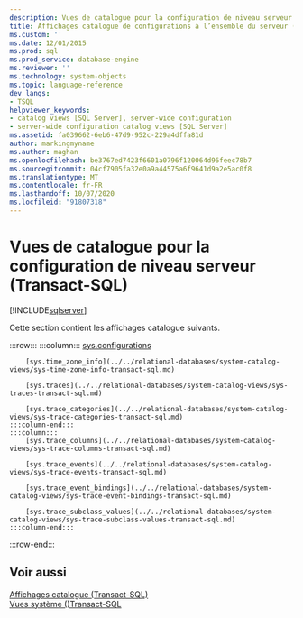 ```yaml
---
description: Vues de catalogue pour la configuration de niveau serveur (Transact-SQL)
title: Affichages catalogue de configurations à l’ensemble du serveur (Transact-SQL) | Microsoft Docs
ms.custom: ''
ms.date: 12/01/2015
ms.prod: sql
ms.prod_service: database-engine
ms.reviewer: ''
ms.technology: system-objects
ms.topic: language-reference
dev_langs:
- TSQL
helpviewer_keywords:
- catalog views [SQL Server], server-wide configuration
- server-wide configuration catalog views [SQL Server]
ms.assetid: fa039662-6eb6-47d9-952c-229a4dffa81d
author: markingmyname
ms.author: maghan
ms.openlocfilehash: be3767ed7423f6601a0796f120064d96feec78b7
ms.sourcegitcommit: 04cf7905fa32e0a9a44575a6f9641d9a2e5ac0f8
ms.translationtype: MT
ms.contentlocale: fr-FR
ms.lasthandoff: 10/07/2020
ms.locfileid: "91807318"
---
```

# <a name="server-wide-configuration-catalog-views-transact-sql"></a>Vues de catalogue pour la configuration de niveau serveur (Transact-SQL)
[!INCLUDE[sqlserver](../../includes/applies-to-version/sqlserver.md)]

  Cette section contient les affichages catalogue suivants.  

:::row:::
    :::column:::
        [sys.configurations](../../relational-databases/system-catalog-views/sys-configurations-transact-sql.md)
        
        [sys.time_zone_info](../../relational-databases/system-catalog-views/sys-time-zone-info-transact-sql.md)
        
        [sys.traces](../../relational-databases/system-catalog-views/sys-traces-transact-sql.md)
        
        [sys.trace_categories](../../relational-databases/system-catalog-views/sys-trace-categories-transact-sql.md)
    :::column-end:::
    :::column:::
        [sys.trace_columns](../../relational-databases/system-catalog-views/sys-trace-columns-transact-sql.md)
        
        [sys.trace_events](../../relational-databases/system-catalog-views/sys-trace-events-transact-sql.md)
        
        [sys.trace_event_bindings](../../relational-databases/system-catalog-views/sys-trace-event-bindings-transact-sql.md)
        
        [sys.trace_subclass_values](../../relational-databases/system-catalog-views/sys-trace-subclass-values-transact-sql.md)
    :::column-end:::
:::row-end:::

## <a name="see-also"></a>Voir aussi  
 [Affichages catalogue &#40;Transact-SQL&#41;](../../relational-databases/system-catalog-views/catalog-views-transact-sql.md)   
 [Vues système &#40;&#41;Transact-SQL ](../../t-sql/language-reference.md)  
  
